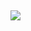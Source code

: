 ##

<div> 
    <a href="https://www.linkedin.com/in/ricardolaurito" target="_blank"><img src="https://img.shields.io/badge/-LinkedIn-%230077B5?style=for-the-badge&logo=linkedin&logoColor=white" target="_blank"></a>     
</div>
